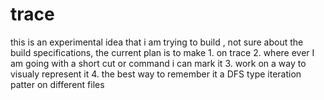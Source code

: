 # trace
this is an experimental idea that i am trying to build , not sure about the build specifications, the current plan is to make 1. on trace 2. where ever I am going with a short cut or command i can mark it 3. work on a way to visualy represent it 4. the best way to remember it a DFS type iteration patter on different files

